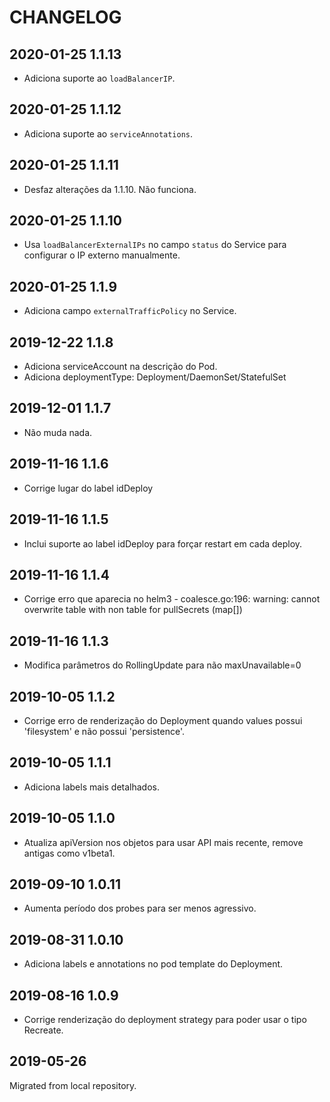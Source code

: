# CHANGELOG

## 2020-01-25 1.1.13

* Adiciona suporte ao `loadBalancerIP`.

## 2020-01-25 1.1.12

* Adiciona suporte ao `serviceAnnotations`.

## 2020-01-25 1.1.11

* Desfaz alterações da 1.1.10. Não funciona.

## 2020-01-25 1.1.10

* Usa `loadBalancerExternalIPs` no campo `status` do Service para configurar o IP externo manualmente.

## 2020-01-25 1.1.9

* Adiciona campo `externalTrafficPolicy` no Service.

## 2019-12-22 1.1.8

* Adiciona serviceAccount na descrição do Pod.
* Adiciona deploymentType: Deployment/DaemonSet/StatefulSet

## 2019-12-01 1.1.7

* Não muda nada.

## 2019-11-16 1.1.6

* Corrige lugar do label idDeploy

## 2019-11-16 1.1.5

* Inclui suporte ao label idDeploy para forçar restart em cada deploy.

## 2019-11-16 1.1.4

* Corrige erro que aparecia no helm3 - coalesce.go:196: warning: cannot overwrite table with non table for pullSecrets (map[])

## 2019-11-16 1.1.3

* Modifica parâmetros do RollingUpdate para não maxUnavailable=0

## 2019-10-05 1.1.2

* Corrige erro de renderização do Deployment quando values possui 'filesystem' e não possui 'persistence'.

## 2019-10-05 1.1.1

* Adiciona labels mais detalhados.

## 2019-10-05 1.1.0

* Atualiza apiVersion nos objetos para usar API mais recente, remove antigas como v1beta1.

## 2019-09-10 1.0.11

* Aumenta período dos probes para ser menos agressivo.

## 2019-08-31 1.0.10

* Adiciona labels e annotations no pod template do Deployment.

## 2019-08-16 1.0.9

* Corrige renderização do deployment strategy para poder usar o tipo Recreate.

## 2019-05-26

Migrated from local repository.
